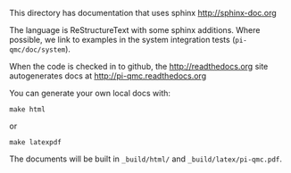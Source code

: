 This directory has documentation that uses sphinx http://sphinx-doc.org

The language is ReStructureText with some sphinx additions.
Where possible, we link to examples in the system
integration tests (`pi-qmc/doc/system`).

When the code is checked in to github, the http://readthedocs.org
site autogenerates docs at http://pi-qmc.readthedocs.org

You can generate your own local docs with:

    make html

or 

    make latexpdf

The documents will be built in `_build/html/` and `_build/latex/pi-qmc.pdf`.
